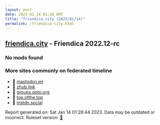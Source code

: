 ```yaml
---
layout: post
date: 2023-01-14 01:28 GMT
title: "friendica.city (2023/01/14)"
permalink: /friendica-city.html
---
```


## [friendica.city](https://friendica.city) - Friendica 2022.12-rc

### No mods found

### More sites commonly on federated timeline

* 🐘 [mastodon.ml](/mastodon-ml.html)
* 🐘 [zhub.link](/zhub-link.html)
* 🐘 [groups.qoto.org](/groups-qoto-org.html)
* 🐘 [top.ofthe.top](/top-ofthe-top.html)
* 🐘 [mstdn.social](/mstdn-social.html)

Report generated on: Sat Jan 14 01:28:44 2023. Data may be outdated or incorrect.
Ruleset version: [🧁](/version-cupcake)
